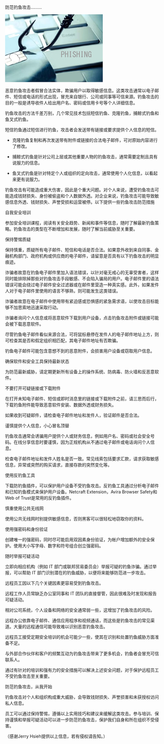 防范钓鱼攻击.........


![防范钓鱼攻击](https://github.com/ywangnccu/ywang/blob/main/images/PHISHING.jpg)

恶意钓鱼攻击者假冒合法实体，欺骗用户以取得敏感信息。这类攻击通常以电子邮件、短信或电话的形式出现，冒充来自银行、公司或同事等可信来源。钓鱼攻击的目的一般是诱导收件人给出用户名、密码或信用卡号等个人详细信息。

钓鱼攻击的方法千差万别，几个常见技术包括短信钓鱼、克隆钓鱼，捕鲸式钓鱼和鱼叉式钓鱼。

短信钓鱼通过短信进行钓鱼，攻击者会发送带有链接或要求提供个人信息的短信。

- 克隆钓鱼复制和再次发送带有附件或链接的合法电子邮件，可对原始内容进行了修改。

- 捕鲸式钓鱼是针对公司上层或其他重要人物的钓鱼攻击，通常需要定制且具有说服力的信息。

- 鱼叉式钓鱼是针对特定个人或组织的定向攻击，通常使用个人化信息，以看起来更有说服力。

钓鱼攻击有可能造成重大伤害，因此是个重大问题。对个人来说，遭受钓鱼攻击可能造成钱财损失、身份被偷盗和个人数据外透。对企业来说，钓鱼攻击可能导致敏感信息外透、钱财损失、声誉受损和运营被停。以下提供一些钓鱼攻击防范措施

自我安全培训

参加安全培训课程，阅读有关安全趋势、新闻和事件等信息，随时了解最新钓鱼策略。钓鱼攻击的类型在不断增加和发展，随时了解当前威胁至关重要。

保持警惕质疑

保持慎重，质疑所有电子邮件、短信和电话是否合法。如果意外收到来自同事、金融机构部门、政府机构或供应商的电子邮件，请留意是否具有以下钓鱼攻击的明显痕迹。

诈骗者故意在钓鱼电子邮件里加入语法错误，以针对毫无戒心的无辜受害者，这样同时能排除掉那些对钓鱼攻击手段敏感、不会陷入骗局的用户。电子邮件里的语法错误可能会绕过电子邮件安全过滤器或在邮件里营造一种真实感。此外，如果发件人对于电子邮件里使用的语言不够熟，则可能发生这类错误。

诈骗者故意在电子邮件中使用带有紧迫感或恐惧感的紧急需求语，以使攻击目标能够不加思索地迅速采取行动。

诈骗者询问个人信息或将恶意软件下载到用户设备，点击钓鱼攻击附件或链接可能会被下载恶意软件。

尽管钓鱼电子邮件看似来源合法，可将鼠标悬停在发件人的电子邮件地址上方，则可检查其是否和假定组织相匹配，其电子邮件地址有否欺骗。

钓鱼电子邮件可能包含意想不到的恶意附件，会损害用户设备或窃取用户信息。

确保软件和安全工具保持最新状态

为防范最新威胁，请定期更新所有设备上的操作系统、防病毒、防火墙和反恶意软件。

不要打开可疑链接或下载附件

在打开未知电子邮件、短信或即时消息里的链接或下载附件之前，请三思而后行，下载钓鱼附件能导致恶意软件安装、数据外透或财务损失。

如果收到可疑邮件，请检查电子邮件地址和发件人，验证邮件是否合法。

谨慎提供个人信息，小心冒名顶替

钓鱼攻击通常会诱骗用户提供个人或财务信息，例如用户名、密码或社会安全号码。在线分享信息时要谨慎，因为正规机构从不通过电子邮件或电话询问个人信息。

检查电子邮件地址和发件人姓名是否一致。常见线索包括要求汇款，请求获取敏感信息，异常或突然的购买请求，直接存款的突然变化等。

使用反钓鱼工具

下载防钓鱼插件，可以保护用户设备不受钓鱼攻击。反钓鱼工具通过分析电子邮件和已知钓鱼模式来保护用户设备。Netcraft Extension，Avira Browser Safety和Web of Trust是常用的反钓鱼插件。

慎重使用公共无线网

使用公共无线网时别提供敏感信息，否则黑客可以很轻松地窃取你的资料。

使用强密码和身份验证

创建唯一的强密码，同时尽可能启用双因素身份验证，为帐户增加额外的安全保护。使用大小写字母、数字和符号组合创立强密码。

随时举报可疑活动

立即向相应机构（例如 IT 部门或联邦贸易委员会）举报可疑的钓鱼诈骗。通过举报，可以帮助 IT 部门识别潜在的钓鱼威胁，以便将来能够防范进一步攻击。

远程员工因以下几个关键因素更容易受到钓鱼攻击。

远程工作人员常缺乏办公室同事和 IT 团队的直接督管，因此很难及时发现和报告可疑活动。

相对公司系统，个人设备和网络的安全通常弱一些，这增加了钓鱼攻击的风险。

远程办公依靠电子邮件、通信应用程序和视频通话，而这些是钓鱼攻击的常见渠道。大量的远程通信可能导致难以识别恶意钓鱼攻击。

远程员工接受定期安全培训的机会可能少一些，使其在识别和处置钓鱼威胁方面准备不足。

与外部合作伙伴和客户的频繁互动为钓鱼攻击带来了更多机会，钓鱼者会冒充可信联系人。

通过有针对的培训和强有力的安全措施可以解决上述安全问题，对于保护远程员工不受钓鱼攻击至关重要。

防范钓鱼攻击，从我开始

钓鱼攻击对个人和组织构成重大威胁，会导致钱财损失、声誉损害和未获授权访问私人信息。

员工可以通过保持警惕，遵循以上实用技巧和建议来缓解这类攻击。参与培训、保持谨慎和举报可疑活动可以进一步防范钓鱼攻击，保护我们自身和所在组织不受侵害。

（感谢Jerry Hsieh提供以上信息，若有侵权请告知。）
